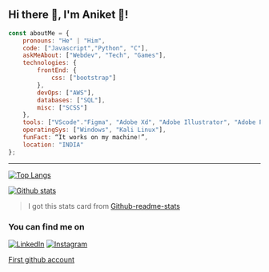 ## Hi there 👋, I'm Aniket 👦!

<!--
**Chauhan-Aniket/Chauhan-Aniket** is a ✨ _special_ ✨ repository because its `README.md` (this file) appears on your GitHub profile.
-->

```javascript
const aboutMe = {
    pronouns: "He" | "Him",
    code: ["Javascript","Python", "C"],
    askMeAbout: ["Webdev", "Tech", "Games"],
    technologies: {
        frontEnd: {
            css: ["bootstrap"]
        },
        devOps: ["AWS"],
        databases: ["SQL"],
        misc: ["SCSS"]
    },
    tools: ["VScode"."Figma", "Adobe Xd", "Adobe Illustrator", "Adobe Photoshop"],
    operatingSys: ["Windows", "Kali Linux"],
    funFact: “It works on my machine!”,
    location: "INDIA"
};
```
---------------------------------------------------------------------------------------------------------------------------------------------

[![Top Langs](https://github-readme-stats.vercel.app/api/top-langs/?username=Chauhan-Aniket&layout=compact)](https://github.com/Chauhan-Aniket/)

[![Github stats](https://github-readme-stats.vercel.app/api?username=Chauhan-Aniket&show_icons=true)](https://github.com/Chauhan-Aniket/github-readme-stats)
> I got this stats card from [Github-readme-stats](https://github.com/anuraghazra/github-readme-stats)

### You can find me on 
<a href="https://www.linkedin.com/in/aniketchauhan21/"><img src="https://img.shields.io/badge/LinkedIn-%230077B5.svg?&style=flat-square&logo=linkedin&logoColor=white" alt="LinkedIn"></a>
<a href="https://www.instagram.com/_anichauhan_/"><img src="https://img.shields.io/badge/Instagram-%23E4405F.svg?&style=flat-square&logo=instagram&logoColor=white" alt="Instagram"></a>

[First github account](https://github.com/ANi13055)

<!--
[![Github stats](https://github-readme-stats.vercel.app/api?username=Chauhan-Aniket&show_icons=true)](https://github.com/Chauhan-Aniket/github-readme-stats)
-->

